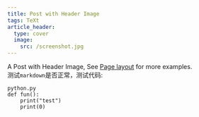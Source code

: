 ```yaml
---
title: Post with Header Image
tags: TeXt
article_header:
  type: cover
  image:
    src: /screenshot.jpg
---
```


A Post with Header Image, See [Page layout](https://tianqi.name/jekyll-TeXt-theme/samples.html#page-layout) for more examples.  
测试`markdown`是否正常，测试代码:  
```
python.py
def fun():
    print("test")
    print(0)
```

<!--more-->
